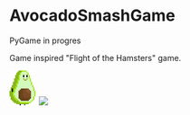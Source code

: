 # AvocadoSmashGame
PyGame in progres

Game inspired "Flight of the Hamsters" game.

<img src="https://github.com/kr1s6/AvocadoSmashGame/blob/main/Assets/Player/avocado-right.png"/>
<img src="https://data.gameflare.com/games/143/fi9kcQSB5vU9b9-400-300.jpg" width="50%"/>
